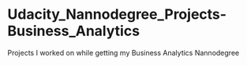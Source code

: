 # Udacity_Nannodegree_Projects-Business_Analytics
Projects I worked on while getting my Business Analytics Nannodegree
